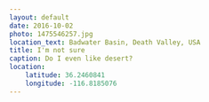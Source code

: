 ```yaml
---
layout: default
date: 2016-10-02
photo: 1475546257.jpg
location_text: Badwater Basin, Death Valley, USA
title: I'm not sure
caption: Do I even like desert?
location:
    latitude: 36.2460841
    longitude: -116.8185076
---
```


